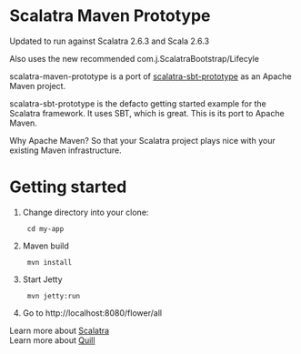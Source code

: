 # Scalatra Maven Prototype

Updated to run against Scalatra 2.6.3 and Scala 2.6.3

Also uses the new recommended com.j.ScalatraBootstrap/Lifecyle


scalatra-maven-prototype is a port of [scalatra-sbt-prototype](https://github.com/scalatra/scalatra-sbt-prototype) as an Apache Maven project.

scalatra-sbt-prototype is the defacto getting started example for the Scalatra framework. It uses SBT, which is great. This is its port to Apache Maven.

Why Apache Maven? So that your Scalatra project plays nice with your existing Maven infrastructure.

# Getting started


1. Change directory into your clone:

		cd my-app

2. Maven build

		mvn install

3. Start Jetty

		mvn jetty:run

4. Go to http://localhost:8080/flower/all  

Learn more about [Scalatra](http://www.scalatra.org/)  
Learn more about [Quill](https://github.com/getquill/quill)
